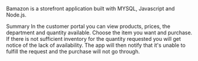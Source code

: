 
Bamazon is a storefront application built with MYSQL, Javascript and Node.js.

Summary
In the customer portal you can view products, prices, the department and quantity available. Choose the item you want and purchase. If there is not sufficient inventory for the quantity requested you will get notice of the lack of availability. The app will then notify that it's unable to fulfill the request and the purchase will not go through. 






